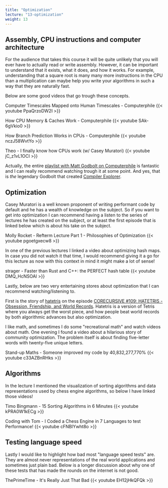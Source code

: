 ```yaml
---
title: "Optimization"
lecture: "13-optimization"
weight: 13
---
```


## Assembly, CPU instructions and computer architecture

For the audience that takes this course it will be quite unlikely that you will ever have to
actually read or write assembly. However, it can be important to understand that it exists, what it
does, and how it works. For example, understanding that a square root is many many more instructions
in the CPU than a multiplication can maybe help you write your algorithms in such a way that they
are naturally fast. 

Below are some good videos that go trough these concepts.


Computer Timescales Mapped onto Human Timescales - Computerphile
{{< youtube PpaQrzoDW2I >}}

How CPU Memory & Caches Work - Computerphile
{{< youtube SAk-6gVkio0 >}}

How Branch Prediction Works in CPUs - Computerphile
{{< youtube nczJ58WvtYo >}}

Theo - I finally know how CPUs work (w/ Casey Muratori)
{{< youtube jC_z1vL1OCI >}}

Actually, the entire [playlist with Matt Godbolt on
Computerphile](https://www.youtube.com/playlist?list=PLzH6n4zXuckpwdGMHgRH5N9xNHzVGCxwf) is
fantastic and I can really recommend watching trough it at some point. And yes, that is *the*
legendary Godbolt that created [Compiler Explorer](https://godbolt.org/).

## Optimization

Casey Muratori is a well known proponent of writing performant code by default and he has a wealth
of knowledge on the subject. So if you want to get into optimization I can recommend having a listen
to the series of lectures he has created on the subject, or at least the first episode that is
linked below which is about his take on the subject.

Molly Rocket - Refterm Lecture Part 1 - Philosophies of Optimization
{{< youtube pgoetgxecw8 >}}

In one of the previous lectures I linked a video about optimizing hash maps. In case you did not
watch it that time, I would recommend giving it a go for this lecture as now with this context
in mind it might make a lot of sense!

strager - Faster than Rust and C++: the PERFECT hash table
{{< youtube DMQ_HcNSOAI >}}

Lastly, below are two very entertaining stores about optimization that I can recommend watching/listening
to.

First is the story of [hatetris](https://qntm.org/hatetris) on the episode [CORECURSIVE #109: HATETRIS - Obsession, Friendship, and World Records](https://corecursive.com/hatetris-with-david-and-felipe/). Hatetris is a version of Tetris where you always get the worst piece, and how people beat world records by both algorithmic advances but also optimization.

I like math, and sometimes I do some "recreational math" and watch videos about math. One evening I found a video about a hilarious story of community optimization. The problem itself is about finding five-letter words with twenty-five unique letters.

Stand-up Maths - Someone improved my code by 40,832,277,770%
{{< youtube c33AZBnRHks >}}


## Algorithms

In the lecture I mentioned the visualization of sorting algorithms and data representations used by chess engine algorithms, so below I have linked those videos!

Timo Bingmann - 15 Sorting Algorithms in 6 Minutes
{{< youtube kPRA0W1kECg >}}


Coding with Tom - I Coded a Chess Engine in 7 Languages to test Performance!
{{< youtube cFNBIYwht8o >}}

## Testing language speed

Lastly I would like to highlight how bad most "language speed tests" are. They are almost never
representations of the real world applications and sometimes just plain bad. Below is a longer
discussion about why one of these tests that has made the rounds on the internet is not good.

ThePrimeTime - It's Really Just That Bad
{{< youtube EH12jHkQFQk >}}
